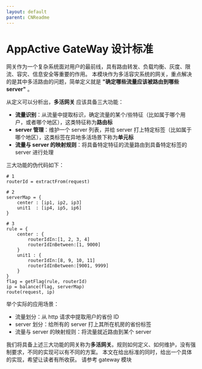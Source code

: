 ```yaml
---
layout: default
parent: CNReadme
---
```

# AppActive GateWay 设计标准
网关作为一个复杂系统面对用户的最前线，具有路由转发、负载均衡、灰度、限流、容灾、信息安全等重要的作用。
本模块作为多活容灾系统的网关，重点解决的是其中多活路由的问题，简单定义就是 **"确定哪些流量应该被路由到哪些 server"** 。

从定义可以分析出，**多活网关** 应该具备三大功能：

 - **流量识别**：从流量中提取标识，确定流量的某个/些特征（比如属于哪个用户，或者哪个地区），这类特征称为**路由标**
 - **server 管理**：维护一个 server 列表，并给 server 打上特定标签（比如属于哪个地区），这类标签在异地多活场景下称为**单元标**
 - **流量与 server 的映射规则**：将具备特定特征的流量路由到具备特定标签的 server 进行处理

三大功能的伪代码如下：

```
# 1
routerId = extractFrom(request)

# 2
serverMap = {
    center : [ip1, ip2, ip3]
    unit1  : [ip4, ip5, ip6]
}

# 3
rule = {
    center : {
        routerIdIn:[1, 2, 3, 4]
        routerIdInBetween:[1, 9000]
    } 
    unit1 : {
        routerIdIn:[8, 9, 10, 11]
        routerIdInBetween:[9001, 9999]
    }   
}
flag = getFlag(rule, routerId)
ip = balance(flag, serverMap)
route(request, ip)    
```

举个实际的应用场景：

 - 流量划分：从 http 请求中提取用户的省份 ID
 - server 划分：给所有的 server 打上其所在机房的省份标签
 - 流量与 server 的映射规则：将流量就近路由到某个 server
 
我们将具备上述三大功能的网关称为**多活网关**。规则如何定义、如何维护，没有强制要求，不同的实现可以有不同的方案。
本文在给出标准的同时，给出一个具体的实现，希望让读者有所收获。
请参考 gateway 模块
